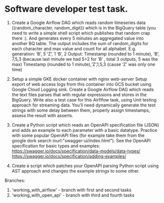 # Software developer test task.

1. Create a Google Airflow DAG which reads random timeseries data ({random_character, random_digit}) 
which is in the BigQuery table (you need to write a simple shell script which publishes that random crap there :). 
And generates every 5 minutes an aggregated value into another BQ table. 
The output includes the sum of random_digits for each character and max value  and count for all alphabet. E.g. generation:
‘B’, 5
‘Z’, 1
‘B’, 2
Output:
Timestamp (rounded to 1 minute), ‘B’, 7,5,3  (because last minute we had 5+2 for ‘B’ , total 3 outputs, 5 was the max)
Timestamp (rounded to 1 minute),‘Z’,1,5,3 (cause ‘Z’ was only one time)


2. Setup a simple GKE docker container with nginx web-server
Setup export of web access logs from this container into GCS bucket using Google Cloud Logging sink.
Create a Google Airflow DAG which reads the text files parses that with regular expressions and stores in the BigQuery. 
Write also a test case for this Airflfow task, using Unit testing approach for streaming data. You’ll need dynamically generate the test strings with some delay between them, properly assign timestamps, assess the result with asserts.


3. Create a Python script which reads an OpenAPI specification file (JSON) and adds an example to each parameter with a basic datatype. Practice with some popular OpenAPI files (for example take them from the google dork search inurl:"swagger-ui/index.html"). See the OpenAPI specification for basic types and examples:
https://swagger.io/docs/specification/data-models/data-types/  
https://swagger.io/docs/specification/adding-examples/  


4. Create a script which patches your OpenAPI parsing Python script using AST approach and changes the example strings to some other.


Branches:
1. 'working_with_airflow' - branch with first and second tasks
2. 'working_with_open_api' - branch with third and fourth tasks
